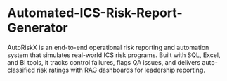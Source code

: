 # Automated-ICS-Risk-Report-Generator
AutoRiskX is an end-to-end operational risk reporting and automation system that simulates real-world ICS risk programs. Built with SQL, Excel, and BI tools, it tracks control failures, flags QA issues, and delivers auto-classified risk ratings with RAG dashboards for leadership reporting.
